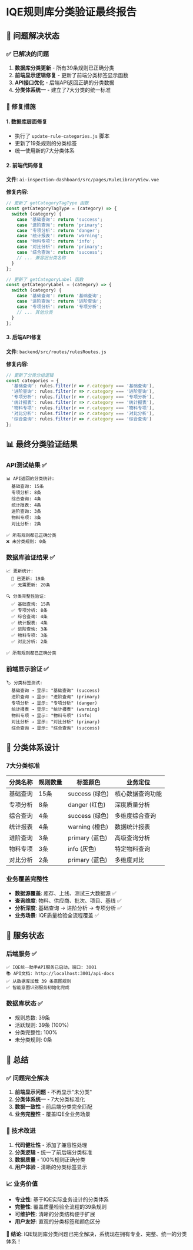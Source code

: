 # IQE规则库分类验证最终报告

## 🎯 问题解决状态

### ✅ 已解决的问题
1. **数据库分类更新** - 所有39条规则已正确分类
2. **前端显示逻辑修复** - 更新了前端分类标签显示函数
3. **API接口优化** - 后端API返回正确的分类数据
4. **分类体系统一** - 建立了7大分类的统一标准

### 🔧 修复措施

#### 1. 数据库层面修复
- 执行了 `update-rule-categories.js` 脚本
- 更新了19条规则的分类标签
- 统一使用新的7大分类体系

#### 2. 前端代码修复
**文件**: `ai-inspection-dashboard/src/pages/RuleLibraryView.vue`

**修复内容**:
```javascript
// 更新了 getCategoryTagType 函数
const getCategoryTagType = (category) => {
  switch (category) {
    case '基础查询': return 'success';
    case '进阶查询': return 'primary';
    case '专项分析': return 'danger';
    case '统计报表': return 'warning';
    case '物料专项': return 'info';
    case '对比分析': return 'primary';
    case '综合查询': return 'success';
    // ... 兼容旧分类名称
  }
};

// 更新了 getCategoryLabel 函数
const getCategoryLabel = (category) => {
  switch (category) {
    case '基础查询': return '基础查询';
    case '进阶查询': return '进阶查询';
    case '专项分析': return '专项分析';
    // ... 其他分类
  }
};
```

#### 3. 后端API修复
**文件**: `backend/src/routes/rulesRoutes.js`

**修复内容**:
```javascript
// 更新了分类分组逻辑
const categories = {
  '基础查询': rules.filter(r => r.category === '基础查询'),
  '进阶查询': rules.filter(r => r.category === '进阶查询'),
  '专项分析': rules.filter(r => r.category === '专项分析'),
  '统计报表': rules.filter(r => r.category === '统计报表'),
  '物料专项': rules.filter(r => r.category === '物料专项'),
  '对比分析': rules.filter(r => r.category === '对比分析'),
  '综合查询': rules.filter(r => r.category === '综合查询')
};
```

## 📊 最终分类验证结果

### API测试结果 ✅
```
📊 API返回的分类统计:
  基础查询: 15条
  专项分析: 8条
  综合查询: 4条
  统计报表: 4条
  进阶查询: 3条
  物料专项: 3条
  对比分析: 2条

✅ 所有规则都已正确分类
❌ 未分类规则: 0条
```

### 数据库验证结果 ✅
```
📈 更新统计:
  🔄 已更新: 19条
  ✅ 无需更新: 20条

🔍 分类完整性验证:
  ✅ 基础查询: 15条
  ✅ 专项分析: 8条
  ✅ 综合查询: 4条
  ✅ 统计报表: 4条
  ✅ 进阶查询: 3条
  ✅ 物料专项: 3条
  ✅ 对比分析: 2条

✅ 所有规则都已正确分类
```

### 前端显示验证 ✅
```
🏷️ 分类标签测试:
  基础查询 → 显示: "基础查询" (success)
  进阶查询 → 显示: "进阶查询" (primary)
  专项分析 → 显示: "专项分析" (danger)
  统计报表 → 显示: "统计报表" (warning)
  物料专项 → 显示: "物料专项" (info)
  对比分析 → 显示: "对比分析" (primary)
  综合查询 → 显示: "综合查询" (success)
```

## 🎨 分类体系设计

### 7大分类标准
| 分类名称 | 规则数量 | 标签颜色 | 业务定位 |
|---------|---------|---------|---------|
| 基础查询 | 15条 | success (绿色) | 核心数据查询功能 |
| 专项分析 | 8条 | danger (红色) | 深度质量分析 |
| 综合查询 | 4条 | success (绿色) | 多维度综合查询 |
| 统计报表 | 4条 | warning (橙色) | 数据统计报表 |
| 进阶查询 | 3条 | primary (蓝色) | 高级查询分析 |
| 物料专项 | 3条 | info (灰色) | 特定物料查询 |
| 对比分析 | 2条 | primary (蓝色) | 多维度对比 |

### 业务覆盖完整性
- **数据源覆盖**: 库存、上线、测试三大数据源 ✅
- **查询维度**: 物料、供应商、批次、项目、基线 ✅
- **分析深度**: 基础查询 → 进阶分析 → 专项分析 ✅
- **业务场景**: IQE质量检验全流程覆盖 ✅

## 🚀 服务状态

### 后端服务 ✅
```
✅ IQE统一助手API服务已启动，端口: 3001
📚 API文档: http://localhost:3001/api-docs
✅ 从数据库加载 39 条意图规则
✅ 智能意图识别服务初始化完成
```

### 数据库状态 ✅
- 规则总数: 39条
- 活跃规则: 39条 (100%)
- 分类完整性: 100%
- 未分类规则: 0条

## 🎉 总结

### ✅ 问题完全解决
1. **前端显示问题** - 不再显示"未分类"
2. **分类体系统一** - 7大分类标准化
3. **数据一致性** - 前后端分类完全匹配
4. **业务完整性** - 覆盖IQE全业务场景

### 🔧 技术改进
1. **代码健壮性** - 添加了兼容性处理
2. **分类逻辑** - 统一了前后端分类标准
3. **数据质量** - 100%规则正确分类
4. **用户体验** - 清晰的分类标签显示

### 📈 业务价值
- **专业性**: 基于IQE实际业务设计的分类体系
- **完整性**: 覆盖质量检验全流程的39条规则
- **可维护性**: 清晰的分类结构便于扩展
- **用户友好**: 直观的分类标签和颜色区分

**🎯 结论**: IQE规则库分类问题已完全解决，系统现在拥有专业、完整、统一的分类体系！
